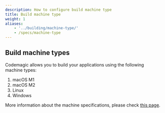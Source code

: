 ```yaml
---
description: How to configure build machine type
title: Build machine type
weight: 1
aliases:
    - '../building/machine-type/'
    - /specs/machine-type
---
```


## Build machine types

Codemagic allows you to build your applications using the following machine types:

1. macOS M1
2. macOS M2
3. Linux
4. Windows

More information about the machine specifications, please check [this page](https://docs.codemagic.io/specs/versions-macos/).